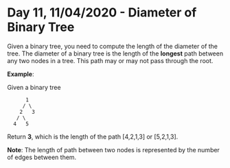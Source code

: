 # Day 11, 11/04/2020 - Diameter of Binary Tree

Given a binary tree, you need to compute the length of the diameter of the tree. The diameter of a binary tree is the length of the **longest** path between any two nodes in a tree. This path may or may not pass through the root.

**Example**:

Given a binary tree

          1
         / \
        2   3
       / \     
      4   5

Return **3**, which is the length of the path [4,2,1,3] or [5,2,1,3].

**Note**: The length of path between two nodes is represented by the number of edges between them.